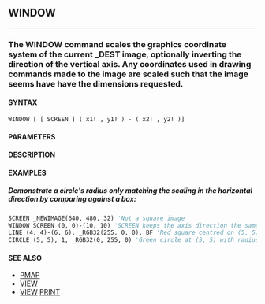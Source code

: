 ## WINDOW
---

### The WINDOW command scales the graphics coordinate system of the current _DEST image, optionally inverting the direction of the vertical axis. Any coordinates used in drawing commands made to the image are scaled such that the image seems have have the dimensions requested.

#### SYNTAX

`WINDOW [ [ SCREEN ] ( x1! , y1! ) - ( x2! , y2! )]`

#### PARAMETERS


#### DESCRIPTION


#### EXAMPLES
##### Demonstrate a circle's radius only matching the scaling in the horizontal direction by comparing against a box:
```vb
SCREEN _NEWIMAGE(640, 480, 32) 'Not a square image
WINDOW SCREEN (0, 0)-(10, 10) 'SCREEN keeps the axis direction the same
LINE (4, 4)-(6, 6), _RGB32(255, 0, 0), BF 'Red square centred on (5, 5); will be stretched into a rectangle
CIRCLE (5, 5), 1, _RGB32(0, 255, 0) 'Green circle at (5, 5) with radius 1
```
  


#### SEE ALSO
* [PMAP](./PMAP.md)
* [VIEW](./VIEW.md)
* [VIEW](./VIEW.md) [PRINT](./PRINT.md)
